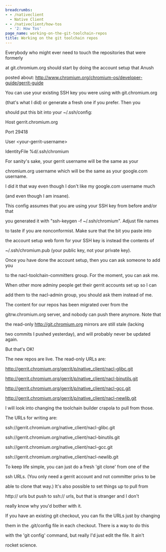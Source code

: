 ```yaml
---
breadcrumbs:
- - /nativeclient
  - Native Client
- - /nativeclient/how-tos
  - '2: How Tos'
page_name: working-on-the-git-toolchain-repos
title: Working on the git toolchain repos
---
```


Everybody who might ever need to touch the repositories that were formerly

at git.chromium.org should start by doing the account setup that Anush

posted about: http://www.chromium.org/chromium-os/developer-guide/gerrit-guide

You can use your existing SSH key you were using with git.chromium.org

(that's what I did) or generate a fresh one if you prefer. Then you

should put this bit into your ~/.ssh/config:

Host gerrit.chromium.org

Port 29418

User &lt;your-gerrit-username&gt;

IdentityFile %d/.ssh/chromium

For sanity's sake, your gerrit username will be the same as your

chromium.org username which will be the same as your google.com username.

I did it that way even though I don't like my google.com username much

(and even though I am insane).

This config assumes that you are using your SSH key from before and/or that

you generated it with "ssh-keygen -f ~/.ssh/chromium". Adjust file names

to taste if you are nonconformist. Make sure that the bit you paste into

the account setup web form for your SSH key is instead the contents of

~/.ssh/chromium.pub (your public key, not your private key).

Once you have done the account setup, then you can ask someone to add you

to the nacl-toolchain-committers group. For the moment, you can ask me.

When other more adminy people get their gerrit accounts set up so I can

add them to the nacl-admin group, you should ask them instead of me.

The content for our repos has been migrated over from the

gitrw.chromium.org server, and nobody can push there anymore. Note that

the read-only http://git.chromium.org mirrors are still stale (lacking

two commits I pushed yesterday), and will probably never be updated again.

But that's OK!

The new repos are live. The read-only URLs are:

http://gerrit.chromium.org/gerrit/p/native_client/nacl-glibc.git

http://gerrit.chromium.org/gerrit/p/native_client/nacl-binutils.git

http://gerrit.chromium.org/gerrit/p/native_client/nacl-gcc.git

http://gerrit.chromium.org/gerrit/p/native_client/nacl-newlib.git

I will look into changing the toolchain builder crapola to pull from those.

The URLs for writing are:

ssh://gerrit.chromium.org/native_client/nacl-glibc.git

ssh://gerrit.chromium.org/native_client/nacl-binutils.git

ssh://gerrit.chromium.org/native_client/nacl-gcc.git

ssh://gerrit.chromium.org/native_client/nacl-newlib.git

To keep life simple, you can just do a fresh 'git clone' from one of the

ssh URLs. (You only need a gerrit account and not committer privs to be

able to clone that way.) It's also possible to set things up to pull from

http:// urls but push to ssh:// urls, but that is stranger and I don't

really know why you'd bother with it.

If you have an existing git checkout, you can fix the URLs just by changing

them in the .git/config file in each checkout. There is a way to do this

with the 'git config' command, but really I'd just edit the file. It ain't

rocket science.